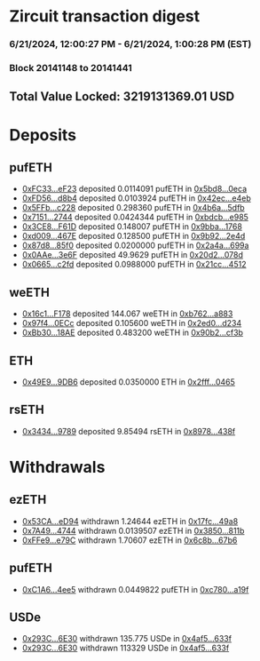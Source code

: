 # Zircuit transaction digest
### 6/21/2024, 12:00:27 PM - 6/21/2024, 1:00:28 PM (EST)
### Block 20141148 to 20141441

## Total Value Locked: 3219131369.01 USD

# Deposits
## pufETH
- [0xFC33...eF23](https://etherscan.io/address/0xFC335880f31511468c3C45D873F27ae172F3eF23) deposited 0.0114091 pufETH in [0x5bd8...0eca](https://etherscan.io/tx/0xFC335880f31511468c3C45D873F27ae172F3eF23)
- [0xFD56...d8b4](https://etherscan.io/address/0xFD566955C1774dcd64680F9Ec2a2083025Aed8b4) deposited 0.0103924 pufETH in [0x42ec...e4eb](https://etherscan.io/tx/0xFD566955C1774dcd64680F9Ec2a2083025Aed8b4)
- [0x5FFb...c228](https://etherscan.io/address/0x5FFbD158745d3c9CB66638bC00242095eD1ac228) deposited 0.298360 pufETH in [0x4b6a...5dfb](https://etherscan.io/tx/0x5FFbD158745d3c9CB66638bC00242095eD1ac228)
- [0x7151...2744](https://etherscan.io/address/0x7151ADc2e47a714c0A8eC54E6Be0bfeBdB3f2744) deposited 0.0424344 pufETH in [0xbdcb...e985](https://etherscan.io/tx/0x7151ADc2e47a714c0A8eC54E6Be0bfeBdB3f2744)
- [0x3CE8...F61D](https://etherscan.io/address/0x3CE84ac5E7A2eFD7B9b0C523bd358C13A936F61D) deposited 0.148007 pufETH in [0x9bba...1768](https://etherscan.io/tx/0x3CE84ac5E7A2eFD7B9b0C523bd358C13A936F61D)
- [0xd009...467E](https://etherscan.io/address/0xd009c361196fC8993cE2Bd5ADefc0D7f073D467E) deposited 0.128500 pufETH in [0x9b92...2e4d](https://etherscan.io/tx/0xd009c361196fC8993cE2Bd5ADefc0D7f073D467E)
- [0x87d8...85f0](https://etherscan.io/address/0x87d8BDA1Ed4C94b95f7a25c656e47C6C0bD185f0) deposited 0.0200000 pufETH in [0x2a4a...699a](https://etherscan.io/tx/0x87d8BDA1Ed4C94b95f7a25c656e47C6C0bD185f0)
- [0x0AAe...3e6F](https://etherscan.io/address/0x0AAef82e1427f68FEe0F270635dFd29D61a33e6F) deposited 49.9629 pufETH in [0x20d2...078d](https://etherscan.io/tx/0x0AAef82e1427f68FEe0F270635dFd29D61a33e6F)
- [0x0665...c2fd](https://etherscan.io/address/0x06657a5430e916356B9779AcEdF8b8f2a35Dc2fd) deposited 0.0988000 pufETH in [0x21cc...4512](https://etherscan.io/tx/0x06657a5430e916356B9779AcEdF8b8f2a35Dc2fd)
## weETH
- [0x16c1...F178](https://etherscan.io/address/0x16c13e2Ce345B46C2F3d0317441cb17d0c3BF178) deposited 144.067 weETH in [0xb762...a883](https://etherscan.io/tx/0x16c13e2Ce345B46C2F3d0317441cb17d0c3BF178)
- [0x97f4...0ECc](https://etherscan.io/address/0x97f41F4802a6147143f66a625343b9039C700ECc) deposited 0.105600 weETH in [0x2ed0...d234](https://etherscan.io/tx/0x97f41F4802a6147143f66a625343b9039C700ECc)
- [0xBb30...18AE](https://etherscan.io/address/0xBb30eF82F7290Ea91dAdDC59d13109cED9cc18AE) deposited 0.483200 weETH in [0x90b2...cf3b](https://etherscan.io/tx/0xBb30eF82F7290Ea91dAdDC59d13109cED9cc18AE)
## ETH
- [0x49E9...9DB6](https://etherscan.io/address/0x49E9AaD78C726F24f0A797Aa5aCdB8436f1D9DB6) deposited 0.0350000 ETH in [0x2fff...0465](https://etherscan.io/tx/0x49E9AaD78C726F24f0A797Aa5aCdB8436f1D9DB6)
## rsETH
- [0x3434...9789](https://etherscan.io/address/0x34349c5569e7B846c3558961552D2202760A9789) deposited 9.85494 rsETH in [0x8978...438f](https://etherscan.io/tx/0x34349c5569e7B846c3558961552D2202760A9789)
# Withdrawals
## ezETH
- [0x53CA...eD94](https://etherscan.io/address/0x53CAb28C29903cBd1E118B1E6dEFD9563DBCeD94) withdrawn 1.24644 ezETH in [0x17fc...49a8](https://etherscan.io/tx/0x53CAb28C29903cBd1E118B1E6dEFD9563DBCeD94)
- [0x7A49...4744](https://etherscan.io/address/0x7A493Be5c2ce014cD049Bf178a1ac0Db1B434744) withdrawn 0.0139507 ezETH in [0x3850...811b](https://etherscan.io/tx/0x7A493Be5c2ce014cD049Bf178a1ac0Db1B434744)
- [0xFFe9...e79C](https://etherscan.io/address/0xFFe9Af79a57B760DF7C6B531a425134E71a5e79C) withdrawn 1.70607 ezETH in [0x6c8b...67b6](https://etherscan.io/tx/0xFFe9Af79a57B760DF7C6B531a425134E71a5e79C)
## pufETH
- [0xC1A6...4ee5](https://etherscan.io/address/0xC1A6BCb8b64bBA257145A266b71fEa77BA5B4ee5) withdrawn 0.0449822 pufETH in [0xc780...a19f](https://etherscan.io/tx/0xC1A6BCb8b64bBA257145A266b71fEa77BA5B4ee5)
## USDe
- [0x293C...6E30](https://etherscan.io/address/0x293C6937D8D82e05B01335F7B33FBA0c8e256E30) withdrawn 135.775 USDe in [0x4af5...633f](https://etherscan.io/tx/0x293C6937D8D82e05B01335F7B33FBA0c8e256E30)
- [0x293C...6E30](https://etherscan.io/address/0x293C6937D8D82e05B01335F7B33FBA0c8e256E30) withdrawn 113329 USDe in [0x4af5...633f](https://etherscan.io/tx/0x293C6937D8D82e05B01335F7B33FBA0c8e256E30)
